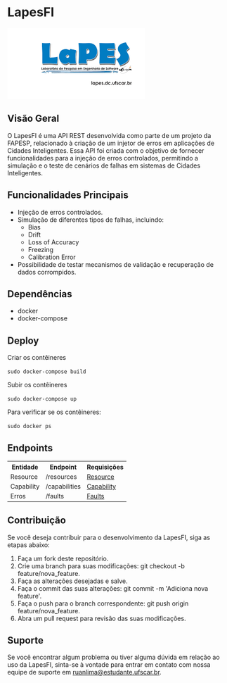 # LapesFI

<img src="./docs/logo_lapes.png" alt="logo Lapes">

## Visão Geral

O LapesFI é uma API REST desenvolvida como parte de um projeto da FAPESP, relacionado à criação de um injetor de erros em aplicações de Cidades Inteligentes. Essa API foi criada com o objetivo de fornecer funcionalidades para a injeção de erros controlados, permitindo a simulação e o teste de cenários de falhas em sistemas de Cidades Inteligentes.

## Funcionalidades Principais

- Injeção de erros controlados.
- Simulação de diferentes tipos de falhas, incluindo:
  - Bias
  - Drift
  - Loss of Accuracy
  - Freezing
  - Calibration Error
- Possibilidade de testar mecanismos de validação e recuperação de dados corrompidos.

## Dependências

- docker
- docker-compose

## Deploy

Criar os contêineres

`sudo docker-compose build`

Subir os contêineres

`sudo docker-compose up`

Para verificar se os contêineres:

`sudo docker ps`

## Endpoints

<table>
  <tr>
    <th>Entidade</th>
    <th>Endpoint</th>
    <th>Requisições</th>
  </tr>
  <tr>
    <td>Resource</td>
    <td>/resources</td>
    <td><a href="docs/README_Resource.md">Resource</a></td>
  </tr>
  <tr>
    <td>Capability</td>
    <td>/capabilities</td>
    <td><a href="docs/README_Capability.md">Capability</a></td>
  </tr>
  <tr>
    <td>Erros</td>
    <td>/faults</td>
    <td><a href="docs/README_Faults.md">Faults</a></td>
  </tr>
</table>






## Contribuição

Se você deseja contribuir para o desenvolvimento da LapesFI, siga as etapas abaixo:

1. Faça um fork deste repositório.
2. Crie uma branch para suas modificações: git checkout -b feature/nova_feature.
3. Faça as alterações desejadas e salve.
4. Faça o commit das suas alterações: git commit -m 'Adiciona nova feature'.
5. Faça o push para o branch correspondente: git push origin feature/nova_feature.
6. Abra um pull request para revisão das suas modificações.

## Suporte

Se você encontrar algum problema ou tiver alguma dúvida em relação ao uso da LapesFI, sinta-se à vontade para entrar em contato com nossa equipe de suporte em ruanlima@estudante.ufscar.br.
